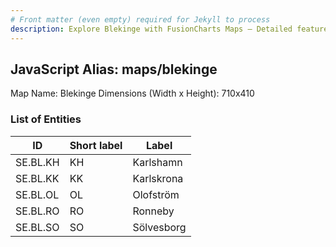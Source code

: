 ```yaml
---
# Front matter (even empty) required for Jekyll to process
description: Explore Blekinge with FusionCharts Maps – Detailed features for seamless integration. Try now & enhance your data visualization today! 
---
```


## JavaScript Alias: maps/blekinge

Map Name: Blekinge
Dimensions (Width x Height): 710x410





### List of Entities

ID | Short label | Label
---|---|---|
SE.BL.KH|KH|Karlshamn
SE.BL.KK|KK|Karlskrona
SE.BL.OL|OL|Olofström
SE.BL.RO|RO|Ronneby
SE.BL.SO|SO|Sölvesborg

